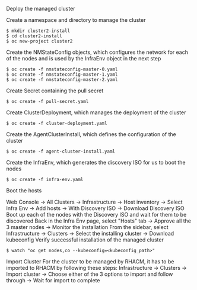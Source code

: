 Deploy the managed cluster

Create a namespace and directory to manage the cluster

    $ mkdir cluster2-install
    $ cd cluster2-install
    $ oc new-project cluster2

Create the NMStateConfig objects, which configures the network for each of the nodes and is used by the InfraEnv object in the next step

    $ oc create -f nmstateconfig-master-0.yaml
    $ oc create -f nmstateconfig-master-1.yaml
    $ oc create -f nmstateconfig-master-2.yaml

Create Secret containing the pull secret

    $ oc create -f pull-secret.yaml

Create ClusterDeployment, which manages the deployment of the cluster

    $ oc create -f cluster-deployment.yaml

Create the AgentClusterInstall, which defines the configuration of the cluster

    $ oc create -f agent-cluster-install.yaml

Create the InfraEnv, which generates the discovery ISO for us to boot the nodes

    $ oc create -f infra-env.yaml

Boot the hosts

Web Console → All Clusters → Infrastructure → Host inventory → Select Infra Env → Add hosts → With Discovery ISO → Download Discovery ISO
Boot up each of the nodes with the Discovery ISO and wait for them to be discovered
Back in the Infra Env page, select "Hosts" tab → Approve all the 3 master nodes → Monitor the installation
From the sidebar, select Infrastructure → Clusters → Select the installing cluster → Download kubeconfig
Verify successful installation of the managed cluster

    $ watch "oc get nodes,co --kubeconfig=<kubeconfig_path>"
Import Cluster
For the cluster to be managed by RHACM, it has to be imported to RHACM by following these steps:
Infrastructure → Clusters → Import cluster → Choose either of the 3 options to import and follow through → Wait for import to complete
